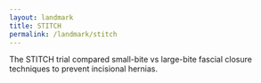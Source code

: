 ```yaml
---
layout: landmark
title: STITCH
permalink: /landmark/stitch
---
```


The STITCH trial compared small-bite vs large-bite fascial closure techniques to prevent incisional hernias.
